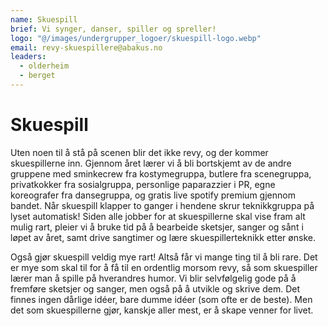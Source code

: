 ```yaml
---
name: Skuespill
brief: Vi synger, danser, spiller og spreller!
logo: "@/images/undergrupper_logoer/skuespill-logo.webp"
email: revy-skuespillere@abakus.no
leaders:
  - olderheim
  - berget
---
```


# Skuespill

Uten noen til å stå på scenen blir det ikke revy, og der kommer
skuespillerne inn. Gjennom året lærer vi å bli bortskjemt av de andre
gruppene med sminkecrew fra kostymegruppa, butlere fra scenegruppa,
privatkokker fra sosialgruppa, personlige paparazzier i PR, egne koreografer
fra dansegruppa, og gratis live spotify premium gjennom bandet. Når skuespill
klapper to ganger i hendene skrur teknikkgruppa på lyset automatisk! Siden
alle jobber for at skuespillerne skal vise fram alt mulig rart, pleier vi å
bruke tid på å bearbeide sketsjer, sanger og sånt i løpet av året, samt
drive sangtimer og lære skuespillerteknikk etter ønske.

Også gjør skuespill veldig mye rart! Altså får vi mange ting til å bli
rare. Det er mye som skal til for å få til en ordentlig morsom revy, så som
skuespiller lærer man å spille på hverandres humor. Vi blir selvfølgelig
gode på å fremføre sketsjer og sanger, men også på å utvikle og skrive dem.
Det finnes ingen dårlige idéer, bare dumme idéer (som ofte er de beste).
Men det som skuespillerne gjør, kanskje aller mest, er å skape venner
for livet.

